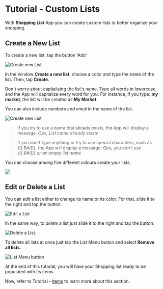 # Tutorial - Custom Lists

With **Shopping List** App you can create custom lists to better organize your shopping.

## Create a New List

To create a new list, tap the button 'Add'

![](https://github.com/andreamussap/AFMussap-Tech-Shopping-List/tree/master/docs/images/shop-list-button-new-list.png "Create new List").

In the window **Create a new list**, choose a color and type the name of the list. Then, tap **Create**.

Don't worry about capitalizing the list's name. Type all words in lowercase, and the App will capitalize every word for you. For instance, if you type: **my market**, the list will be created as **My Market**.

You can also include numbers and *emoji* in the name of the list. 

![](https://github.com/andreamussap/AFMussap-Tech-Shopping-List/tree/master/docs/images/custom_list_create_02.jpg "Create new List")

> If you try to use a name that already exists, the App will display a message: *Ops, List name already exists*

> If you don't type anything or try to use special characters, such as {([.$#/\])}, the App will display a message: *Ops, you can't use {([.$#/\])} or an empty list name*

You can choose among five different colours create your lists.

![](https://github.com/andreamussap/AFMussap-Tech-Shopping-List/tree/master/docs/images/custom_list_create_04.jpg)

## Edit or Delete a List

You can *edit* a list either to change its name or its color. For that, slide it to the right and tap the button:

![](https://github.com/andreamussap/AFMussap-Tech-Shopping-List/tree/master/docs/images/shop-list-button-edit-list.png "Edit a List")

In the same way, to *delete* a list just slide it to the right and tap the button:

![](https://github.com/andreamussap/AFMussap-Tech-Shopping-List/tree/master/docs/images/shop-list-button-delete-list.png "Delete a List").

To *delete* all lists at once just tap the List Menu button and select **Remove all lists**.

![](https://github.com/andreamussap/AFMussap-Tech-Shopping-List/tree/master/docs/images/shop-list-lists-menu.png "List Menu button")


At the end of this tutorial, you will have your Shopping list ready to be populated with its items.

Now, refer to Tutorial - [Items](https://github.com/andreamussap/AFMussap-Tech-Shopping-List/blob/master/docs/items.md) to learn more about this section.
